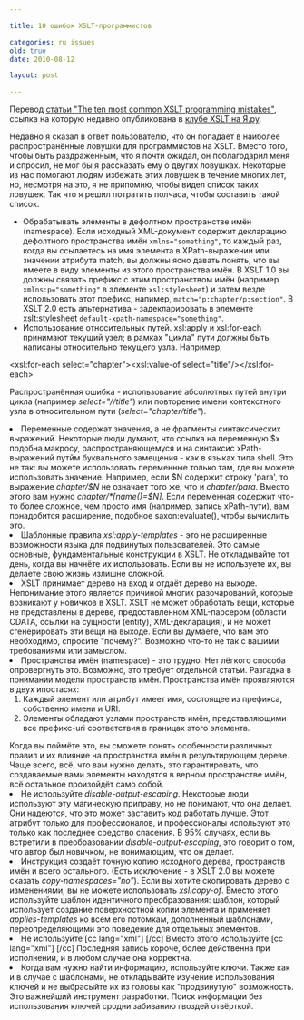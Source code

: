 ```yaml
---

title: 10 ошибок XSLT-программистов

categories: ru issues
old: true
date: 2010-08-12

layout: post

---
```


Перевод [статьи "The ten most common XSLT programming
mistakes"](http://saxonica.blogharbor.com/blog/_archives/2010/6/11/4550606.html),
ссылка на которую недавно опубликована в [клубе XSLT на
Я.ру](http://clubs.ya.ru/xslt/).

Недавно я сказал в ответ пользователю, что он попадает в наиболее
распространённые ловушки для программистов на XSLT. Вместо того, чтобы быть
раздраженным, что я почти ожидал, он поблагодарил меня и спросил, не мог бы я
рассказать ему о двугих ловушках.<excerpt/> Некоторые из нас помогают людям избежать этих
ловушек в течение многих лет, но, несмотря на это, я не припомню, чтобы видел
список таких ловушек. Так что я решил потратить полчаса, чтобы составить такой
список.

 * Обрабатывать элементы в дефолтном пространстве имён (namespace). Если
исходный XML-документ содержит декларацию дефолтного пространства имён
`xmlns="something"`, то каждый раз, когда вы ссылаетесь на имя элемента в
XPath-выражении или значении атрибута match, вы должны ясно давать понять, что
вы имеете в виду элементы из этого пространства имён. В XSLT 1.0 вы должны
связать префикс с этим пространством имён (например `xmlns:p="something"` в
элементе `xsl:stylesheet`) и затем везде использовать этот префикс, напимер,
`match="p:chapter/p:section"`. В XSLT 2.0 есть альтернатива - задекларировать в
элементе xslt:stylesheet `default-xpath-namespace="something"`.
 * Использование относительных путей. xsl:apply и xsl:for-each принимают текущий
 узел; в рамках "цикла" пути должны быть написаны относительно текущего узла.
 Например,

  <xsl:for-each select="chapter"><xsl:value-of select="title"/></xsl:for-each>

Распространённая ошибка - использование абсолютных путей внутри цикла (например <em>select="//title"</em>) или повторение имени контекстного узла в относительном пути (<em>select="chapter/title"</em>).</li>
  <li>Переменные содержат значения, а не фрагменты синтаксических выражений. Некоторые люди думают, что ссылка на переменную $x подобна макросу, распространяющемуся и на синтаксис xPath-выражений путйм буквального замещения - как в языках типа shell. Это не так: вы можете использовать переменные только там, где вы можете использовать значение. Например, если $N содержит строку 'para', то выражение <em>chapter/$N</em> не означает того же, что и <em>chapter/para</em>. Вместо этого вам нужно <em>chapter/*[name()=$N]</em>. Если переменная содержит что-то более сложное, чем просто имя (например, запись xPath-пути), вам понадобится расширение, подобное saxon:evaluate(), чтобы вычислить это.</li>
  <li>Шаблонные правила <em>xsl:apply-templates</em> - это не расширенные возможности языка для подвинутых пользователей. Это самые основные, фундаментальные конструкции в XSLT. Не откладывайте тот день, когда вы начнёте их использовать. Если вы не используете их, вы делаете свою жизнь излишне сложной.</li>
  <li>XSLT принимает дерево на вход и отдаёт дерево на выходе. Непонимание этого является причиной многих разочарований, которые возникают у новичков в XSLT. XSLT не может обработать вещи, которые не представлены в дереве, предоставленном XML-парсером (области CDATA, ссылки на сущности (entity), XML-декларация), и не может сгенерировать эти вещи на выходе. Если вы думаете, что вам это необходимо, спросите "почему?". Возможно что-то не так с вашими требованиями или замыслом.</li>
  <li>Пространства имён (namespace) - это трудно. Нет лёгкого способа опровергнуть это. Возможно, это требует отдельной статьи. Разгадка в понимании модели пространств имён. Пространства имён проявляются в двух ипостасях:
<ol>  <li>Каждый элемент или атрибут имеет имя, состоящее из префикса, собственно имени и URI.</li>
  <li>Элементы обладают узлами пространств имён, представляющими все префикс-uri соответствия в границах этого элемента.</li>
</ol>
Когда вы поймёте это, вы сможете понять особенности различных правил и их влияние на пространства имён в результирующем дереве. Чаще всего, всё, что вам нужно делать, это гарантировать, что создаваемые вами элементы находятся в верном пространстве имён, всё остальное произойдёт само собой.
</li>
  <li>Не используйте <em>disable-output-escaping</em>. Некоторые люди используют эту магическую приправу, но не понимают, что она делает. Они надеются, что это может заставить код работать лучше. Этот атрибут только для профессионалов, и профессионалы используют это только как последнее средство спасения. В 95% случаях, если вы встретили в преобразовании <em>disable-output-escaping</em>, это говорит о том, что автор был новичком, не понимающим, что он делает.</li>
  <li>Инструкция <em><xsl:copy-of></em> создаёт точную копию исходного дерева, пространств имён и всего остального. (Есть исключение - в XSLT 2.0 вы можете сказать <em>copy-namespaces="no"</em>). Если вы хотите скопировать дерево с изменениями, вы не можете использовать <em>xsl:copy-of</em>. Вместо этого используйте шаблон идентичного преобразования: шаблон, который использует создание поверхностной копии элемента и применяет <em>applies-templates</em> ко всем его потомкам, дополненный шаблонами, переопределяющими это поведение для отдельных элементов.</li>
  <li>Не используйте
[cc lang="xml"]
<xsl:variable name="x"><xsl:value-of select="y"/></xsl:variable>
[/cc]
Вместо этого используйте
[cc lang="xml"]
<xsl:variable name="x" select="y"/>
[/cc]
Последняя запись короче, более действенна при исполнении, и в любом случае она корректна.</li>
  <li>Когда вам нужно найти информацию, используйте ключи. Также как и в случае с шаблонами, не откладывайте изучение использования ключей и не выбрасыйте их из головы как "продвинутую" возможность. Это важнейший инструмент разработки. Поиск информации без использования ключей сродни забиванию гвоздей отвёрткой.</li>
</ol>
